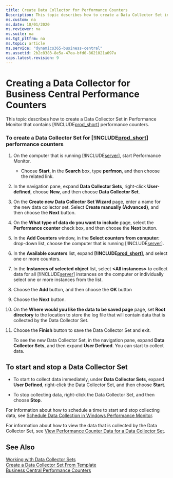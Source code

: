 ```yaml
---
title: Create Data Collector for Performance Counters
Description: This topic describes how to create a Data Collector Set in Performance Monitor that contains Microsoft Dynamics365 Business Central performance counters.
ms.custom: na
ms.date: 10/01/2020
ms.reviewer: na
ms.suite: na
ms.tgt_pltfrm: na
ms.topic: article
ms.service: "dynamics365-business-central"
ms.assetid: 2b2c8383-8e5a-47ea-bfd0-8621021a697a
caps.latest.revision: 9
---
```

# Creating a Data Collector for Business Central Performance Counters
This topic describes how to create a Data Collector Set in Performance Monitor that contains [!INCLUDE[prod_short](../developer/includes/prod_short.md)] performance counters.  
  
### To create a Data Collector Set for [!INCLUDE[prod_short](../developer/includes/prod_short.md)] performance counters  
  
1.  On the computer that is running [!INCLUDE[server](../developer/includes/server.md)], start Performance Monitor.  
  
    -   Choose **Start**, in the **Search** box, type **perfmon**, and then choose the related link.  
  
2.  In the navigation pane, expand **Data Collector Sets**, right-click **User-defined**, choose **New**, and then choose **Data Collector Set**.  
  
3.  On the **Create new Data Collector Set Wizard** page, enter a name for the new data collector set. Select **Create manually \(Advanced\)**, and then choose the **Next** button.  
  
4.  On the **What type of data do you want to include** page, select the **Performance counter** check box, and then choose the **Next** button.  
  
5.  In the **Add Counters** window, in the **Select counters from computer:** drop-down list, choose the computer that is running [!INCLUDE[server](../developer/includes/server.md)].  
  
6.  In the **Available counters** list, expand **[!INCLUDE[prod_short](../developer/includes/prod_short.md)]**, and select one or more counters.  
  
7.  In the **Instances of selected object** list, select **\<All instances>** to collect data for all [!INCLUDE[server](../developer/includes/server.md)] instances on the computer or individually select one or more instances from the list.  
  
8.  Choose the **Add** button, and then choose the **OK** button  
  
9. Choose the **Next** button.  
  
10. On the **Where would you like the data to be saved page** page, set **Root directory** to the location to store the log file that will contain data that is collected by the Data Collector Set.  
  
11. Choose the **Finish** button to save the Data Collector Set and exit.  
  
     To see the new Data Collector Set, in the navigation pane, expand **Data Collector Sets**, and then expand **User Defined**. You can start to collect data.  
  
##  <a name="StartDataCollectorSet"></a> To start and stop a Data Collector Set  
  
-   To start to collect data immediately, under **Data Collector Sets**, expand **User Defined**, right-click the Data Collector Set, and then choose **Start**.  
  
-   To stop collecting data, right-click the Data Collector Set, and then choose **Stop**.  
  
 For information about how to schedule a time to start and stop collecting data, see [Schedule Data Collection in Windows Performance Monitor](https://technet.microsoft.com/library/cc722312.aspx).  
  
 For information about how to view the data that is collected by the Data Collector Set, see [View Performance Counter Data for a Data Collector Set](monitor-view-performance-counter-data-for-data-collector-set.md).  
  
## See Also  
 [Working with Data Collector Sets](monitor-work-with-data-collector-sets.md)   
 [Create a Data Collector Set From Template](monitor-create-data-collector-set-from-template.md)   
 [Business Central Performance Counters](performance-counters.md)